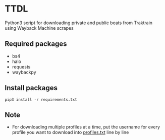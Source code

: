 # TTDL
Python3 script for downloading private and public beats from Traktrain using Wayback Machine scrapes

## Required packages
- bs4
- halo
- requests
- waybackpy

## Install packages
```
pip3 install -r requirements.txt
```
## Note
- For downloading multiple profiles at a time, put the username for every profile you want to download into [profiles.txt](https://github.com/claydol/ttdl/blob/main/profiles.txt) line by line

